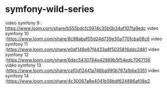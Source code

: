 # symfony-wild-series
video symfony 9 : https://www.loom.com/share/b555bdcfc5974c35b0b34af107fa9edc
video symfony 10 :https://www.loom.com/share/8c98abaf05d24d739e30a770fcba08c6
video symfony 11 :https://www.loom.com/share/e0af148e87f4433a8f5035816ddc2481
video symfony 12 :https://www.loom.com/share/6dec5430784e42989b5f54edc7067156
vidéo symfony 13 :https://www.loom.com/share/caf0d12441a746ba990b787a1bbe3351
video symfony 14 :https://www.loom.com/share/4c30067a8e4041b58bdf624886af08e2
